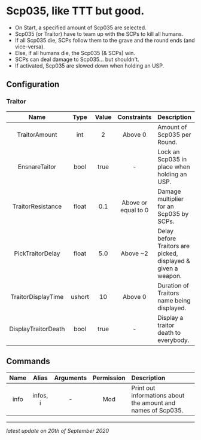 # Scp035, like TTT but good.

* On Start, a specified amount of Scp035 are selected.
* Scp035 (or Traitor) have to team up with the SCPs to kill all humans.
* If all Scp035 die, SCPs follow them to the grave and the round ends (and vice-versa).
* Else, if all humans die, the Scp035 (& SCPs) win.
* SCPs can deal damage to Scp035... but shouldn't.
* If activated, Scp035 are slowed down when holding an USP.

## Configuration

### Traitor

Name | Type | Value | Constraints | Description
:---: | :---: | :---: | :---: | :------
TraitorAmount | int | 2 | Above 0 | Amount of Scp035 per Round.
EnsnareTaitor | bool | true | - | Lock an Scp035 in place when holding an USP.
TraitorResistance | float | 0.1 | Above or equal to 0 | Damage multiplier for an Scp035 by SCPs.
PickTraitorDelay | float | 5.0 | Above ~2 | Delay before Traitors are picked, displayed & given a weapon.
TraitorDisplayTime | ushort | 10 | Above 0 | Duration of Traitors name being displayed.
DisplayTraitorDeath | bool | true | - | Display a traitor death to everybody.

## Commands

Name | Alias | Arguments | Permission | Description
:---: | :---: | :---: | :---: | :------
info | infos, i | - | Mod | Print out informations about the amount and names of Scp035.

---

*latest update on 20th of September 2020*